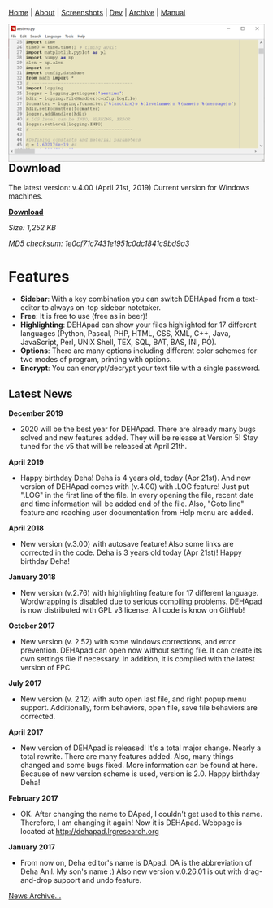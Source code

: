 [Home](index.md) | [About](about.md) | [Screenshots](screenshots.md) | [Dev](development.md) | [Archive](archive.md) | [Manual](user_manual.md) 


<img align="right" src="files/DEHApad.png">

## Download
The latest version: v.4.00 (April 21st, 2019)
Current version for Windows machines.

**[Download](https://github.com/sblisesivdin/dehapad/blob/master/Output/DEHApad-4.00.exe)** 

*Size: 1,252 KB*

*MD5 checksum: 1e0cf71c7431e1951c0dc1841c9bd9a3*

# Features
* **Sidebar**: With a key combination you can switch DEHApad from a text-editor to always on-top sidebar notetaker.
* **Free**: It is free to use (free as in beer)!
* **Highlighting**: DEHApad can show your files highlighted for 17 different languages (Python, Pascal, PHP, HTML, CSS, XML, C++, Java, JavaScript, Perl, UNIX Shell, TEX, SQL, BAT, BAS, INI, PO).
* **Options**: There are many options including different color schemes for two modes of program, printing with options.
* **Encrypt**: You can encrypt/decrypt your text file with a single password.

## Latest News

**December 2019**
* 2020 will be the best year for DEHApad. There are already many bugs solved and new features added. They will be release at Version 5! Stay tuned for the v5 that will be released at April 21th.

**April 2019**
* Happy birthday Deha! Deha is 4 years old, today (Apr 21st). And new version of DEHApad comes with (v.4.00) with .LOG feature! Just put ".LOG" in the first line of the file. In every opening the file, recent date and time information will be added end of the file. Also, "Goto line" feature and reaching user documentation from Help menu are added.

**April 2018**
* New version (v.3.00) with autosave feature! Also some links are corrected in the code. Deha is 3 years old today (Apr 21st)! Happy birthday Deha!

**January 2018**
* New version (v.2.76) with highlighting feature for 17 different language. Wordwrapping is disabled due to serious compiling problems. DEHApad is now distributed with GPL v3 license. All code is know on GitHub!

**October 2017**
* New version (v. 2.52) with some windows corrections, and error prevention. DEHApad can open now without setting file. It can create its own settings file if necessary. In addition, it is compiled with the latest version of FPC. 

**July 2017**
* New version (v. 2.12) with auto open last file, and right popup menu support. Additionally, form behaviors, open file, save file behaviors are corrected. 

**April 2017**
* New version of DEHApad is released! It's a total major change. Nearly a total rewrite. There are many features added. Also, many things changed and some bugs fixed. More information can be found at here. Because of new version scheme is used, version is 2.0. Happy birthday Deha!

**February 2017**
* OK. After changing the name to DApad, I couldn't get used to this name. Therefore, I am changing it again! Now it is DEHApad. Webpage is located at http://dehapad.lrgresearch.org

**January 2017**
* From now on, Deha editor's name is DApad. DA is the abbreviation of Deha Anıl. My son's name :) Also new version v.0.26.01 is out with drag-and-drop support and undo feature.

[News Archive...](news.md)
